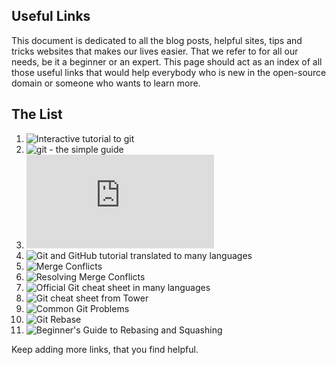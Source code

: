 ## Useful Links 

This document is dedicated to all the blog posts, helpful sites, tips and tricks websites that makes our lives easier. That we refer to for all our needs, be it a beginner or an expert. This page should act as an index of all those useful links that would help everybody who is new in the open-source domain or someone who wants to learn more. 

## The List 
1. ![Interactive tutorial to git](https;//try.github.io)
2. ![git - the simple guide](http://rogerdudler.github.io/git-guide/)
3. ![On undoing, fixing, or removing commits in git](http://sethrobertson.github.io/GitFixUm/fixup.html)
4. ![Git and GitHub tutorial translated to many languages](https://github.com/Roshanjossey/first-contributions)
5. ![Merge Conflicts](https://www.git-tower.com/learn/git/ebook/en/command-line/advanced-topics/merge-conflicts)
6. ![Resolving Merge Conflicts](https://githowto.com/resolving_conflicts)
7. ![Official Git cheat sheet in many languages](https://services.github.com/on-demand/resources/cheatsheets)
8. ![Git cheat sheet from Tower](https://www.git-tower.com/learn/cheat-sheets/git)
9. ![Common Git Problems](https://www.codementor.io/citizen428/git-tutorial-10-common-git-problems-and-how-to-fix-them-aajv0katd)
10. ![Git Rebase](https://blog.gitprime.com/git-rebase-an-illustrated-guide/)
11. ![Beginner's Guide to Rebasing and Squashing](https://github.com/servo/servo/wiki/Beginner%27s-guide-to-rebasing-and-squashing)


Keep adding more links, that you find helpful.
